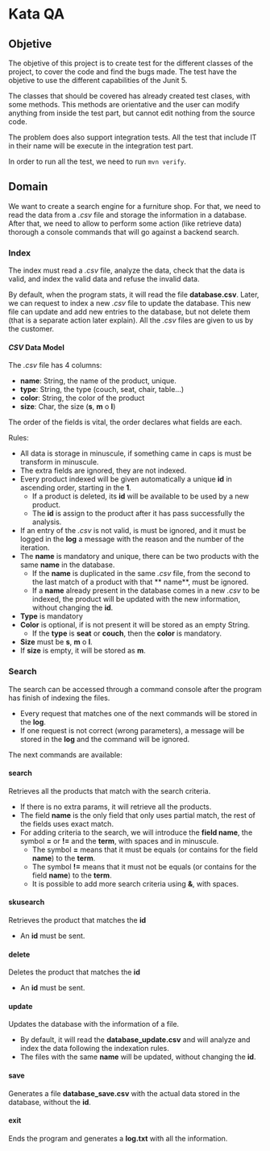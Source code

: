 # Kata QA

## Objetive

The objetive of this project is to create test for the different classes of the project, to cover the code and find the bugs made.
The test have the objetive to use the different capabilities of the Junit 5.

The classes that should be covered has already created test clases, with some methods. This methods are orientative and the user can modify anything from inside the test part, but cannot edit nothing from the source code.

The problem does also support integration tests. All the test that include IT in their name will be execute in the integration test part.

In order to run all the test, we need to run ```mvn verify```.

## Domain

We want to create a search engine for a furniture shop.
For that, we need to read the data from a _.csv_ file and storage the information in a database.
After that, we need to allow to perform some action (like retrieve data) thorough a console commands that will go
against a backend search.

### Index

The index must read a _.csv_ file, analyze the data, check that the data is valid, and index the valid data and refuse
the invalid data.

By default, when the program stats, it will read the file **database.csv**.
Later, we can request to index a new _.csv_ file to update the database.
This new file can update and add new entries to the database, but not delete them (that is a separate action later
explain).
All the _.csv_ files are given to us by the customer.

#### _CSV_ Data Model

The _.csv_ file has 4 columns:

- **name**: String, the name of the product, unique.
- **type**: String, the type (couch, seat, chair, table...)
- **color**: String, the color of the product
- **size**: Char, the size (**s**, **m** o **l**)

The order of the fields is vital, the order declares what fields are each.

Rules:

- All data is storage in minuscule, if something came in caps is must be transform in minuscule.
- The extra fields are ignored, they are not indexed.
- Every product indexed will be given automatically a unique **id** in ascending order, starting in the **1**.
    - If a product is deleted, its **id** will be available to be used by a new product.
    - The **id** is assign to the product after it has pass successfully the analysis.
- If an entry of the _.csv_ is not valid, is must be ignored, and it must be logged in the **log** a message with the
  reason and the number of the iteration.
- The **name** is mandatory and unique, there can be two products with the same **name** in the database.
    - If the **name** is duplicated in the same _.csv_ file, from the second to the last match of a product with that **
      name**, must be ignored.
    - If a **name** already present in the database comes in a new _.csv_ to be indexed, the product will be updated
      with the new information, without changing the **id**.
- **Type** is mandatory
- **Color** is optional, if is not present it will be stored as an empty String.
    - If the **type** is **seat** or **couch**, then the **color** is mandatory.
- **Size** must be **s**, **m** o **l**.
- If **size** is empty, it will be stored as **m**.

### Search

The search can be accessed through a command console after the program has finish of indexing the files.

- Every request that matches one of the next commands will be stored in the **log**.
- If one request is not correct (wrong parameters), a message will be stored in the **log** and the command will be
  ignored.

The next commands are available:

#### search

Retrieves all the products that match with the search criteria.

- If there is no extra params, it will retrieve all the products.
- The field **name** is the only field that only uses partial match, the rest of the fields uses exact match.
- For adding criteria to the search, we will introduce the **field name**, the symbol **=** or **!=** and the **term**,
  with spaces and in minuscule.
    - The symbol **=** means that it must be equals (or contains for the field **name**) to the **term**.
    - The symbol **!=** means that it must not be equals (or contains for the field **name**) to the **term**.
    - It is possible to add more search criteria using **&**, with spaces.

#### skusearch

Retrieves the product that matches the **id**

- An **id** must be sent.

#### delete

Deletes the product that matches the **id**

- An **id** must be sent.

#### update

Updates the database with the information of a file.

- By default, it will read the **database_update.csv** and will analyze and index the data following the indexation
  rules.
- The files with the same **name** will be updated, without changing the **id**.

#### save

Generates a file **database_save.csv** with the actual data stored in the database, without the **id**.

#### exit

Ends the program and generates a **log.txt** with all the information.
